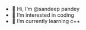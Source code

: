 - 👋 Hi, I’m @sandeep pandey
- 👀 I’m interested in coding
- 🌱 I’m currently learning c++

<!---
iaskp/iaskp is a ✨ special ✨ repository because its `README.md` (this file) appears on your GitHub profile.
You can click the Preview link to take a look at your changes.
--->
